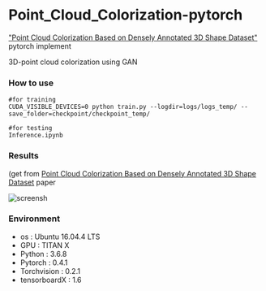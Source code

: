 # Point_Cloud_Colorization-pytorch
["Point Cloud Colorization Based on Densely Annotated 3D Shape Dataset"](https://arxiv.org/ftp/arxiv/papers/1810/1810.05396.pdf) pytorch implement

3D-point cloud colorization using GAN



### How to use

~~~
#for training
CUDA_VISIBLE_DEVICES=0 python train.py --logdir=logs/logs_temp/ --save_folder=checkpoint/checkpoint_temp/

#for testing
Inference.ipynb 
~~~

### Results
(get from [Point Cloud Colorization Based on Densely Annotated 3D Shape Dataset](https://arxiv.org/ftp/arxiv/papers/1810/1810.05396.pdf) paper

![screensh](https://github.com/qjadud1994/OCR_Detector/blob/master/photos/bad_ic15.PNG)

### Environment

- os : Ubuntu 16.04.4 LTS
- GPU : TITAN X
- Python : 3.6.8
- Pytorch : 0.4.1
- Torchvision : 0.2.1
- tensorboardX : 1.6
